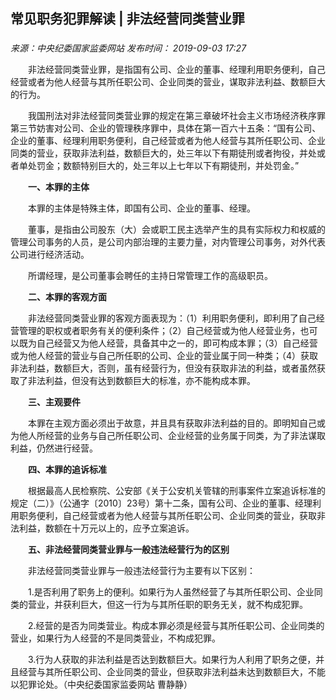 ## 常见职务犯罪解读 | 非法经营同类营业罪

### 

_来源：中央纪委国家监委网站_ _发布时间： 2019-09-03 17:27_

　　非法经营同类营业罪，是指国有公司、企业的董事、经理利用职务便利，自己经营或者为他人经营与其所任职公司、企业同类的营业，谋取非法利益、数额巨大的行为。

　　我国刑法对非法经营同类营业罪的规定在第三章破坏社会主义市场经济秩序罪第三节妨害对公司、企业的管理秩序罪中，具体在第一百六十五条：“国有公司、企业的董事、经理利用职务便利，自己经营或者为他人经营与其所任职公司、企业同类的营业，获取非法利益，数额巨大的，处三年以下有期徒刑或者拘役，并处或者单处罚金；数额特别巨大的，处三年以上七年以下有期徒刑，并处罚金。”

　　**一、本罪的主体**

　　本罪的主体是特殊主体，即国有公司、企业的董事、经理。

　　董事，是指由公司股东（大）会或职工民主选举产生的具有实际权力和权威的管理公司事务的人员，是公司内部治理的主要力量，对内管理公司事务，对外代表公司进行经济活动。

　　所谓经理，是公司董事会聘任的主持日常管理工作的高级职员。

　　**二、本罪的客观方面**

　　非法经营同类营业罪的客观方面表现为：（1）利用职务便利，即利用了自己经营管理的职权或者职务有关的便利条件；（2）自己经营或为他人经营业务，也可以既为自己经营又为他人经营，具备其中之一的，即可构成本罪；（3）自己经营或为他人经营的营业与自己所任职的公司、企业的营业属于同一种类；（4）获取非法利益，数额巨大，否则，虽有经营行为，但没有获取非法的利益，或者虽然获取了非法利益，但没有达到数额巨大的标准，亦不能构成本罪。

　　**三、主观要件**

　　本罪在主观方面必须出于故意，并且具有获取非法利益的目的。即明知自己或为他人所经营的业务与自己所任职公司、企业经营的业务属于同类，为了非法谋取利益，仍然进行经营。

　　**四、本罪的追诉标准**

　　根据最高人民检察院、公安部《关于公安机关管辖的刑事案件立案追诉标准的规定（二）》（公通字〔2010〕23号）第十二条，国有公司、企业的董事、经理利用职务便利，自己经营或者为他人经营与其所任职公司、企业同类的营业，获取非法利益，数额在十万元以上的，应予立案追诉。

　　**五、非法经营同类营业罪与一般违法经营行为的区别**

　　非法经营同类营业罪与一般违法经营行为主要有以下区别：

　　1.是否利用了职务上的便利。如果行为人虽然经营了与其所任职公司、企业同类的营业，并获利巨大，但这一行为与其所任职的职务无关，就不构成犯罪。

　　2.经营的是否为同类营业。构成本罪必须是经营与其所任职公司、企业同类的营业，如果行为人经营的不是同类营业，不构成犯罪。

　　3.行为人获取的非法利益是否达到数额巨大。如果行为人利用了职务之便，并且经营与其所任职公司、企业同类的营业，但获取非法利益未达到数额巨大，不能以犯罪论处。（中央纪委国家监委网站 曹静静）
